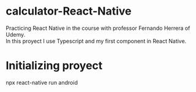 # calculator-React-Native
Practicing React Native in the course with professor Fernando Herrera of Udemy.<br>
In this proyect I use Typescript and my first component in React Native.

# Initializing proyect
npx react-native run android

